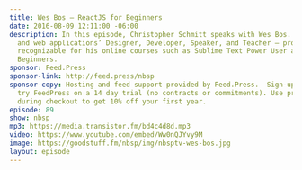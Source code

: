 ```yaml
---
title: Wes Bos — ReactJS for Beginners
date: 2016-08-09 12:11:00 -06:00
description: In this episode, Christopher Schmitt speaks with Wes Bos. Wes is a site
  and web applications’ Designer, Developer, Speaker, and Teacher — probably most
  recognizable for his online courses such as Sublime Text Power User and React For
  Beginners.
sponsor: Feed.Press
sponsor-link: http://feed.press/nbsp
sponsor-copy: Hosting and feed support provided by Feed.Press.  Sign-up today and
  try FeedPress on a 14 day trial (no contracts or commitments). Use promo code *nbsp*
  during checkout to get 10% off your first year.
episode: 89
show: nbsp
mp3: https://media.transistor.fm/bd4c4d8d.mp3
video: https://www.youtube.com/embed/Ww0nQJYvy9M
image: https://goodstuff.fm/nbsp/img/nbsptv-wes-bos.jpg
layout: episode
---
```


